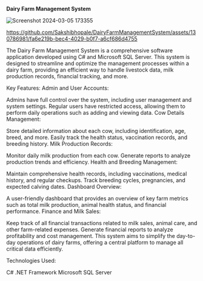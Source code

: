 **Dairy Farm Management System**

![Screenshot 2024-03-05 173355](https://github.com/Sakshibhopale/DairyFarmManagementSystem/assets/130786981/8681f0ad-92e1-44f5-922d-a92c9dd5d5b9)

https://github.com/Sakshibhopale/DairyFarmManagementSystem/assets/130786981/fa6e219b-bec4-4029-b0f7-a6cf686d4755

The Dairy Farm Management System is a comprehensive software application developed using C# and Microsoft SQL Server. This system is designed to streamline and optimize the management processes within a dairy farm, providing an efficient way to handle livestock data, milk production records, financial tracking, and more.

Key Features:
Admin and User Accounts:

Admins have full control over the system, including user management and system settings.
Regular users have restricted access, allowing them to perform daily operations such as adding and viewing data.
Cow Details Management:

Store detailed information about each cow, including identification, age, breed, and more.
Easily track the health status, vaccination records, and breeding history.
Milk Production Records:

Monitor daily milk production from each cow.
Generate reports to analyze production trends and efficiency.
Health and Breeding Management:

Maintain comprehensive health records, including vaccinations, medical history, and regular checkups.
Track breeding cycles, pregnancies, and expected calving dates.
Dashboard Overview:

A user-friendly dashboard that provides an overview of key farm metrics such as total milk production, animal health status, and financial performance.
Finance and Milk Sales:

Keep track of all financial transactions related to milk sales, animal care, and other farm-related expenses.
Generate financial reports to analyze profitability and cost management.
This system aims to simplify the day-to-day operations of dairy farms, offering a central platform to manage all critical data efficiently.

Technologies Used:

C#
.NET Framework
Microsoft SQL Server

